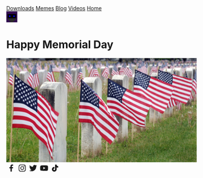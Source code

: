 <!DOCTYPE html>
<html>
<head>
<title>TermiNateVader</title>
<link rel="stylesheet" href="css/style.css">
<link rel="shortcut icon" type="image/x-icon" href="images/favicon.ico">
</head>
 <body>
  <div class = "topnav">
   <a href="https://www.terminatevader.com/downloads">Downloads</a>
<a href="https://www.terminatevader.com/memes">Memes</a>
   <a href="https://www.terminatevader.com/blog">Blog</a>
   <a href="https://www.terminatevader.com/videos">Videos</a>
   <a class="active" href="https://www.terminatevader.com/">Home</a>
  </div>
  <a href="https://www.terminatevader.com/"><img src="images/TNV.jpg" width="29" height="29" class="topnav1"></a>
  <h1>Happy Memorial Day</h1>
  <a href=><img src="images/memorialday.jpg" class="center"></a>
</video> 
<script src="https://cdn.jsdelivr.net/npm/@widgetbot/crate@3" async defer>
  new Crate({
    server: '755475035342504029', // TNV Community
    channel: '755475035904278540' // #💬𝗰𝗵𝗮𝘁🗨
  })
</script>
  <div class="bottomnav">
<a href="https://www.facebook.com/terminatevader" target="_blank" rel="noopener noreferrer"><span class="spr_icon icon "><svg xmlns="http://www.w3.org/2000/svg" width="25" height="25" viewBox="0 0 24 24" fill="currentColor" stroke="currentColor" stroke-width="0" stroke-linecap="round" stroke-linejoin="round"><path d="M13.897 20.9969V12.8009H16.662L17.073 9.59191H13.897V7.54791C13.897 6.62191 14.155 5.98791 15.484 5.98791H17.168V3.12691C16.349 3.03891 15.525 2.99691 14.701 2.99991C12.257 2.99991 10.579 4.49191 10.579 7.23091V9.58591H7.83197V12.7949H10.585V20.9969H13.897Z"></path></svg></span></a>
<a href="https://www.instagram.com/terminatevader" target="_blank" rel="noopener noreferrer"><span class="spr_icon icon "><svg xmlns="http://www.w3.org/2000/svg" width="25" height="25" viewBox="0 0 24 24" fill="currentColor" stroke="currentColor" stroke-width="0" stroke-linecap="round" stroke-linejoin="round"><path d="M12.499 7.37695C9.94498 7.37695 7.87598 9.44695 7.87598 12C7.87598 14.554 9.94498 16.624 12.499 16.624C15.051 16.624 17.122 14.554 17.122 12C17.122 9.44695 15.051 7.37695 12.499 7.37695ZM12.499 15.004C10.84 15.004 9.49498 13.659 9.49498 12.001C9.49498 10.342 10.84 8.99795 12.499 8.99795C14.158 8.99795 15.501 10.342 15.501 12.001C15.501 13.659 14.158 15.004 12.499 15.004Z"></path><path d="M17.306 8.28491C17.9014 8.28491 18.384 7.80227 18.384 7.20691C18.384 6.61154 17.9014 6.12891 17.306 6.12891C16.7107 6.12891 16.228 6.61154 16.228 7.20691C16.228 7.80227 16.7107 8.28491 17.306 8.28491Z"></path><path d="M21.033 6.11088C20.564 4.90188 19.609 3.94588 18.4 3.47888C17.701 3.21588 16.962 3.07488 16.214 3.05888C15.251 3.01688 14.946 3.00488 12.504 3.00488C10.062 3.00488 9.74901 3.00488 8.79401 3.05888C8.04801 3.07388 7.30901 3.21488 6.61001 3.47888C5.40001 3.94588 4.44501 4.90188 3.97701 6.11088C3.71401 6.81088 3.57301 7.54888 3.55801 8.29688C3.51501 9.25888 3.50201 9.56388 3.50201 12.0069C3.50201 14.4489 3.50201 14.7599 3.55801 15.7169C3.57301 16.4649 3.71401 17.2029 3.97701 17.9039C4.44601 19.1119 5.40101 20.0679 6.61101 20.5359C7.30701 20.8079 8.04601 20.9619 8.79601 20.9859C9.75901 21.0279 10.064 21.0409 12.506 21.0409C14.948 21.0409 15.261 21.0409 16.216 20.9859C16.963 20.9709 17.702 20.8289 18.402 20.5669C19.611 20.0979 20.566 19.1429 21.035 17.9339C21.298 17.2339 21.439 16.4959 21.454 15.7479C21.497 14.7859 21.51 14.4809 21.51 12.0379C21.51 9.59488 21.51 9.28488 21.454 8.32788C21.441 7.56988 21.301 6.81888 21.033 6.11088ZM19.815 15.6429C19.808 16.2189 19.704 16.7899 19.504 17.3309C19.199 18.1179 18.578 18.7399 17.792 19.0419C17.257 19.2409 16.693 19.3449 16.122 19.3529C15.172 19.3969 14.904 19.4079 12.468 19.4079C10.03 19.4079 9.78101 19.4079 8.81301 19.3529C8.24401 19.3459 7.67801 19.2409 7.14401 19.0419C6.35501 18.7409 5.73001 18.1189 5.42501 17.3309C5.22901 16.7969 5.12301 16.2319 5.11401 15.6619C5.07101 14.7119 5.06101 14.4439 5.06101 12.0079C5.06101 9.57088 5.06101 9.32188 5.11401 8.35288C5.12101 7.77688 5.22501 7.20688 5.42501 6.66588C5.73001 5.87688 6.35501 5.25588 7.14401 4.95388C7.67801 4.75588 8.24401 4.65088 8.81301 4.64288C9.76401 4.59988 10.031 4.58788 12.468 4.58788C14.905 4.58788 15.155 4.58788 16.122 4.64288C16.693 4.64988 17.257 4.75488 17.792 4.95388C18.578 5.25688 19.199 5.87888 19.504 6.66588C19.7 7.19988 19.806 7.76488 19.815 8.33488C19.858 9.28588 19.869 9.55288 19.869 11.9899C19.869 14.4259 19.869 14.6879 19.826 15.6439H19.815V15.6429Z"></path></svg></span></a>
<a href="https://www.twitter.com/terminatevader" target="_blank" rel="noopener noreferrer"><span class="spr_icon icon "><svg xmlns="http://www.w3.org/2000/svg" width="25" height="25" viewBox="0 0 24 24" fill="currentColor" stroke="currentColor" stroke-width="0" stroke-linecap="round" stroke-linejoin="round"><path d="M20.133 7.99704C20.146 8.17204 20.146 8.34604 20.146 8.52004C20.146 13.845 16.093 19.981 8.686 19.981C6.404 19.981 4.284 19.32 2.5 18.172C2.824 18.209 3.136 18.222 3.473 18.222C5.356 18.222 7.089 17.586 8.474 16.501C6.703 16.464 5.219 15.304 4.707 13.708C4.956 13.745 5.206 13.77 5.468 13.77C5.829 13.77 6.192 13.72 6.529 13.633C4.682 13.259 3.299 11.638 3.299 9.68004V9.63004C3.836 9.92904 4.459 10.116 5.119 10.141C4.034 9.41904 3.323 8.18404 3.323 6.78704C3.323 6.03904 3.522 5.35304 3.871 4.75504C5.854 7.19804 8.835 8.79504 12.177 8.97004C12.115 8.67004 12.077 8.35904 12.077 8.04704C12.077 5.82704 13.873 4.01904 16.105 4.01904C17.265 4.01904 18.312 4.50504 19.048 5.29104C19.958 5.11604 20.83 4.77904 21.604 4.31804C21.305 5.25304 20.668 6.03904 19.833 6.53804C20.644 6.45004 21.43 6.22604 22.152 5.91404C21.604 6.71204 20.919 7.42304 20.133 7.99704Z"></path></svg></span></a>
<a href="https://youtube.com/channel/UCCMv0CD6mDG49d04chkxtYg" target="_blank" rel="noopener noreferrer"><span class="spr_icon icon "><svg xmlns="http://www.w3.org/2000/svg" width="25" height="25" viewBox="0 0 24 24" fill="currentColor" stroke="currentColor" stroke-width="0" stroke-linecap="round" stroke-linejoin="round"><path d="M22.093 7.20301C21.863 6.34501 21.188 5.66801 20.331 5.43701C18.765 5.00701 12.5 5.00001 12.5 5.00001C12.5 5.00001 6.23596 4.99301 4.66896 5.40401C3.82896 5.63301 3.13496 6.32501 2.90296 7.18201C2.48996 8.74801 2.48596 11.996 2.48596 11.996C2.48596 11.996 2.48196 15.26 2.89196 16.81C3.12196 17.667 3.79696 18.344 4.65496 18.575C6.23696 19.005 12.485 19.012 12.485 19.012C12.485 19.012 18.75 19.019 20.316 18.609C21.172 18.379 21.85 17.703 22.083 16.846C22.497 15.281 22.5 12.034 22.5 12.034C22.5 12.034 22.52 8.76901 22.093 7.20301ZM10.496 15.005L10.501 9.00501L15.708 12.01L10.496 15.005Z"></path></svg></span></a>
<a href="https://www.tiktok.com/@terminatevader" target="_blank" rel="noopener noreferrer"><span class="spr_icon icon "><svg xmlns="http://www.w3.org/2000/svg" width="25" height="25" viewBox="0 0 24 24" fill="currentColor" stroke="currentColor" stroke-width="0" stroke-linecap="round" stroke-linejoin="round"><path d="M19.964 6.95384C18.0435 6.95384 16.481 5.41672 16.481 3.52734C16.481 3.23607 16.2411 3 15.945 3H13.0741C12.7782 3 12.5381 3.23607 12.5381 3.52734V15.1067C12.5381 16.2174 11.6195 17.121 10.4904 17.121C9.36142 17.121 8.44291 16.2174 8.44291 15.1067C8.44291 13.9958 9.36142 13.0922 10.4904 13.0922C10.7865 13.0922 11.0265 12.8561 11.0265 12.5648V9.74052C11.0265 9.44939 10.7865 9.21318 10.4904 9.21318C7.18728 9.21318 4.5 11.857 4.5 15.1067C4.5 18.3563 7.18728 21 10.4904 21C13.7936 21 16.481 18.3563 16.481 15.1067V9.98112C17.5478 10.5407 18.735 10.8328 19.964 10.8328C20.26 10.8328 20.5 10.5968 20.5 10.3055V7.48119C20.5 7.19005 20.26 6.95384 19.964 6.95384Z"></path></svg></span></a>
  
  </div>
   <script src="js/alert.js"> </script>
 <script src="js/random.js"></script>
</body>
</html>
